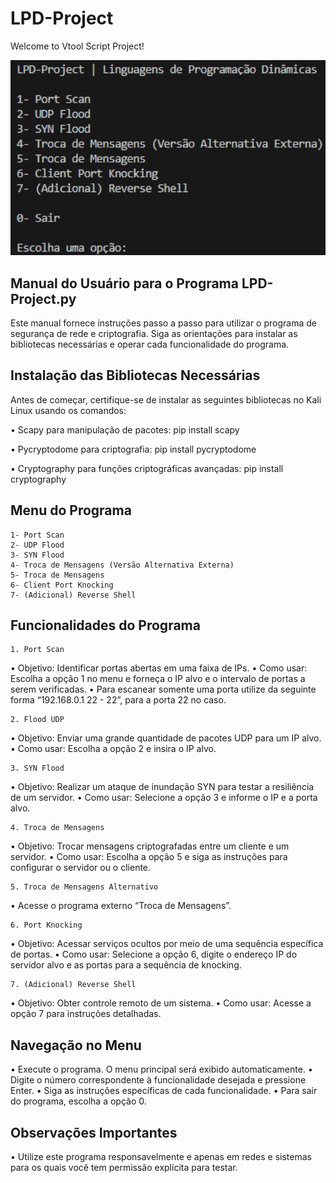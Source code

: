 # LPD-Project
Welcome to Vtool Script Project!

<img src="/Images/LPD-Project.PNG" width="1000">


## Manual do Usuário para o Programa LPD-Project.py
Este manual fornece instruções passo a passo para utilizar o programa de segurança de rede e
criptografia. Siga as orientações para instalar as bibliotecas necessárias e operar cada
funcionalidade do programa.


## Instalação das Bibliotecas Necessárias
Antes de começar, certifique-se de instalar as seguintes bibliotecas no Kali Linux usando os comandos:

• Scapy para manipulação de pacotes:
    pip install scapy

• Pycryptodome para criptografia:
    pip install pycryptodome

• Cryptography para funções criptográficas avançadas:
    pip install cryptography


## Menu do Programa
    1- Port Scan
    2- UDP Flood
    3- SYN Flood
    4- Troca de Mensagens (Versão Alternativa Externa)
    5- Troca de Mensagens
    6- Client Port Knocking
    7- (Adicional) Reverse Shell


## Funcionalidades do Programa
    1. Port Scan
• Objetivo: Identificar portas abertas em uma faixa de IPs.
• Como usar: Escolha a opção 1 no menu e forneça o IP alvo e o intervalo de portas a serem verificadas.
• Para escanear somente uma porta utilize da seguinte forma “192.168.0.1 22 - 22”, para a porta 22 no caso.
    
    2. Flood UDP
• Objetivo: Enviar uma grande quantidade de pacotes UDP para um IP alvo.
• Como usar: Escolha a opção 2 e insira o IP alvo.

    3. SYN Flood
• Objetivo: Realizar um ataque de inundação SYN para testar a resiliência de um servidor.
• Como usar: Selecione a opção 3 e informe o IP e a porta alvo.

    4. Troca de Mensagens
• Objetivo: Trocar mensagens criptografadas entre um cliente e um servidor.
• Como usar: Escolha a opção 5 e siga as instruções para configurar o servidor ou o cliente.

    5. Troca de Mensagens Alternativo
• Acesse o programa externo “Troca de Mensagens”.

    6. Port Knocking
• Objetivo: Acessar serviços ocultos por meio de uma sequência específica de portas.
• Como usar: Selecione a opção 6, digite o endereço IP do servidor alvo e as portas para a sequência de knocking.

    7. (Adicional) Reverse Shell
• Objetivo: Obter controle remoto de um sistema.
• Como usar: Acesse a opção 7 para instruções detalhadas.


## Navegação no Menu
• Execute o programa. O menu principal será exibido automaticamente.
• Digite o número correspondente à funcionalidade desejada e pressione Enter.
• Siga as instruções específicas de cada funcionalidade.
• Para sair do programa, escolha a opção 0.

## Observações Importantes
• Utilize este programa responsavelmente e apenas em redes e sistemas para os quais
você tem permissão explícita para testar.